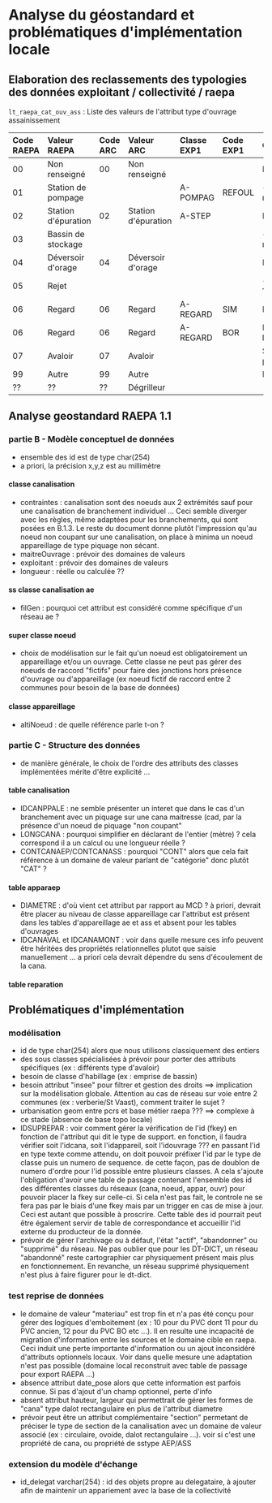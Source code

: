 # Analyse du géostandard et problématiques d'implémentation locale

## Elaboration des reclassements des typologies des données exploitant / collectivité / raepa

`lt_raepa_cat_ouv_ass` : Liste des valeurs de l'attribut type d'ouvrage assainissement

|Code RAEPA|Valeur RAEPA|Code ARC|Valeur ARC|Classe EXP1|Code EXP1|Commentaire|
|:---|:---|:---|:---|:---|:---|:---|
|00|Non renseigné|00|Non renseigné|||RAS|
|01|Station de pompage|||A-POMPAG|REFOUL|<=> poste de relevage ??|
|02|Station d'épuration|02|Station d'épuration|A-STEP||RAS|
|03|Bassin de stockage|||||<=> bassin de rétention ??|
|04|Déversoir d'orage|04|Déversoir d'orage|||RAS|
|05|Rejet|||||<=> trop plein ??|
|06|Regard|06|Regard|A-REGARD|SIM|Regard|
|06|Regard|06|Regard|A-REGARD|BOR|Regard borgne|
|07|Avaloir|07|Avaloir|||Sous type à prévoir|
|99|Autre|99|Autre|||RAS|
|??|??|??|Dégrilleur|||||
## Analyse geostandard RAEPA 1.1

### partie B - Modèle conceptuel de données

- ensemble des id est de type char(254)
- a priori, la précision x,y,z est au millimètre

#### classe canalisation

- contraintes : canalisation sont des noeuds aux 2 extrémités sauf pour une canalisation de branchement individuel ...
Ceci semble diverger avec les règles, même adaptées pour les branchements, qui sont posées en B.1.3. Le reste du document donne plutôt l'impression qu'au noeud non coupant sur une canalisation, on place à minima un noeud appareillage de type piquage non sécant.
- maitreOuvrage : prévoir des domaines de valeurs
- exploitant : prévoir des domaines de valeurs
- longueur : réelle ou calculée ??

#### ss classe canalisation ae

- filGen : pourquoi cet attribut est considéré comme spécifique d'un réseau ae ?

#### super classe noeud

- choix de modélisation sur le fait qu'un noeud est obligatoirement un appareillage et/ou un ouvrage. Cette classe ne peut pas gérer des noeuds de raccord "fictifs" pour faire des jonctions hors présence d'ouvrage ou d'appareillage (ex noeud fictif de raccord entre 2 communes pour besoin de la base de données)

#### classe appareillage

- altiNoeud : de quelle référence parle t-on ?

### partie C - Structure des données

- de manière générale, le choix de l'ordre des attributs des classes implémentées mérite d'être explicité ...

#### table canalisation

- IDCANPPALE : ne semble présenter un interet que dans le cas d'un branchement avec un piquage sur une cana maitresse (cad, par la présence d'un noeud de piquage "non coupant" 
- LONGCANA : pourquoi simplifier en déclarant de l'entier (mètre) ? cela correspond il a un calcul ou une longueur réelle ?
- CONTCANAEP/CONTCANASS : pourquoi "CONT" alors que cela fait référence à un domaine de valeur parlant de "catégorie" donc plutôt "CAT" ?

#### table apparaep

- DIAMETRE : d'où vient cet attribut par rapport au MCD ? à priori, devrait être placer au niveau de classe appareillage car l'attribut est présent dans les tables d'appareillage ae et ass et absent pour les tables d'ouvrages
- IDCANAVAL et IDCANAMONT : voir dans quelle mesure ces info peuvent être héritées des propriétés relationnelles plutot que saisie manuellement ... a priori cela devrait dépendre du sens d'écoulement de la cana.

#### table reparation


## Problématiques d'implémentation

### modélisation

- id de type char(254) alors que nous utilisons classiquement des entiers
- des sous classes spécialisées à prévoir pour porter des attributs spécifiques (ex : différents type d'avaloir)
- besoin de classe d'habillage (ex : emprise de bassin)
- besoin attribut "insee" pour filtrer et gestion des droits ==> implication sur la modélisation globale. Attention au cas de réseau sur voie entre 2 communes (ex : verberie/St Vaast), comment traiter le sujet ?
- urbanisation geom entre pcrs et base métier raepa ??? ==> complexe à ce stade (absence de base topo locale)
- IDSUPREPAR : voir comment gérer la vérification de l'id (fkey) en fonction de l'attribut qui dit le type de support. en fonction, il faudra vérifier soit l'idcana, soit l'idappareil, soit l'idouvrage ??? en passant l'id en type texte comme attendu, on doit pouvoir préfixer l'id par le type de classe puis un numero de sequence. de cette façon, pas de doublon de numero d'ordre pour l'id possible entre plusieurs classes. A cela s'ajoute l'obligation d'avoir une table de passage contenant l'ensemble des id des différentes classes du réseaux (cana, noeud, appar, ouvr) pour pouvoir placer la fkey sur celle-ci. Si cela n'est pas fait, le controle ne se fera pas par le biais d'une fkey mais par un trigger en cas de mise à jour. Ceci est autant que possible à proscrire. Cette table des id pourrait peut être également servir de table de correspondance et accueillir l'id externe du producteur de la donnée.
- prévoir de gérer l'archivage ou à défaut, l'état "actif", "abandonner" ou "supprimé" du réseau. Ne pas oublier que pour les DT-DICT, un réseau "abandonné" reste cartographier car physiquement présent mais plus en fonctionnement. En revanche, un réseau supprimé physiquement n'est plus à faire figurer pour le dt-dict.

### test reprise de données

- le domaine de valeur "materiau" est trop fin et n'a pas été conçu pour gérer des logiques d'emboitement (ex : 10 pour du PVC dont 11 pour du PVC ancien, 12 pour du PVC BO etc ...). Il en resulte une incapacité de migration d'information entre les sources et le domaine cible en raepa. Ceci induit une perte importante d'information ou un ajout inconsidéré d'attributs optionnels locaux. Voir dans quelle mesure une adaptation n'est pas possible (domaine local reconstruit avec table de passage pour export RAEPA ...)
- absence attribut date_pose alors que cette information est parfois connue. Si pas d'ajout d'un champ optionnel, perte d'info
- absent attribut hauteur, largeur qui permettrait de gérer les formes de "cana" type dalot rectangulaire en plus de l'attribut diametre
- prévoir peut être un attribut complémentaire "section" permetant de préciser le type de section de la canalisation avec un domaine de valeur associé (ex : circulaire, ovoide, dalot rectangulaire ...). voir si c'est une propriété de cana, ou propriété de sstype AEP/ASS 

### extension du modèle d'échange

- id_delegat varchar(254) : id des objets propre au delegataire, à ajouter afin de maintenir un appariement avec la base de la collectivité
